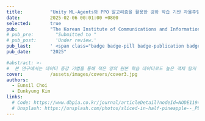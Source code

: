 ```yaml
---
title:          "Unity ML-Agents와 PPO 알고리즘을 활용한 강화 학습 기반 자율주행 시뮬레이션"
date:           2025-02-06 00:01:00 +0800
selected:       true
pub:            "The Korean Institute of Communications and Information Sciences (KICS) Winter Conference"
# pub_pre:        "Submitted to "
# pub_post:       'Under review.'
pub_last:       ' <span class="badge badge-pill badge-publication badge-success">Poster</span>'
pub_date:       "2025"

#abstract: >-
#  본 연구에서는 데이터 증강 기법을 통해 적은 양의 원본 학습 데이터로도 높은 객체 탐지 정확도를 달성하는 방법을 제안한다.
cover:          /assets/images/covers/cover3.jpg
authors:
  - Eunsil Choi
  - Eunkyung Kim
links:
  # Code: https://www.dbpia.co.kr/journal/articleDetail?nodeId=NODE11949311
  # Unsplash: https://unsplash.com/photos/sliced-in-half-pineapple--_PLJZmHZzk
---
```

